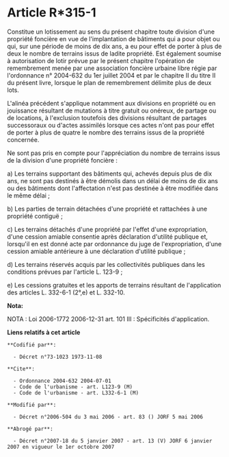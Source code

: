 # Article R*315-1

Constitue un lotissement au sens du présent chapitre toute division d'une propriété foncière en vue de l'implantation de
bâtiments qui a pour objet ou qui, sur une période de moins de dix ans, a eu pour effet de porter à plus de deux le nombre de
terrains issus de ladite propriété. Est également soumise à autorisation de lotir prévue par le présent chapitre l'opération
de remembrement menée par une association foncière urbaine libre régie par l'ordonnance n° 2004-632 du 1er juillet 2004 et
par le chapitre II du titre II du présent livre, lorsque le plan de remembrement délimite plus de deux lots.

L'alinéa précédent s'applique notamment aux divisions en propriété ou en jouissance résultant de mutations à titre gratuit ou
onéreux, de partage ou de locations, à l'exclusion toutefois des divisions résultant de partages successoraux ou d'actes
assimilés lorsque ces actes n'ont pas pour effet de porter à plus de quatre le nombre des terrains issus de la propriété
concernée.

Ne sont pas pris en compte pour l'appréciation du nombre de terrains issus de la division d'une propriété foncière :

a) Les terrains supportant des bâtiments qui, achevés depuis plus de dix ans, ne sont pas destinés à être démolis dans un
délai de moins de dix ans ou des bâtiments dont l'affectation n'est pas destinée à être modifiée dans le même délai ;

b) Les parties de terrain détachées d'une propriété et rattachées à une propriété contiguë ;

c) Les terrains détachés d'une propriété par l'effet d'une expropriation, d'une cession amiable consentie après déclaration
d'utilité publique et, lorsqu'il en est donné acte par ordonnance du juge de l'expropriation, d'une cession amiable
antérieure à une déclaration d'utilité publique ;

d) Les terrains réservés acquis par les collectivités publiques dans les conditions prévues par l'article L. 123-9 ;

e) Les cessions gratuites et les apports de terrains résultant de l'application des articles L. 332-6-1 (2°,e) et L. 332-10.

**Nota:**

NOTA : Loi 2006-1772 2006-12-31 art. 101 III : Spécificités d'application.

**Liens relatifs à cet article**

	**Codifié par**:

	  - Décret n°73-1023 1973-11-08

	**Cite**:

	  - Ordonnance 2004-632 2004-07-01
	  - Code de l'urbanisme - art. L123-9 (M)
	  - Code de l'urbanisme - art. L332-6-1 (M)

	**Modifié par**:

	  - Décret n°2006-504 du 3 mai 2006 - art. 83 () JORF 5 mai 2006

	**Abrogé par**:

	  - Décret n°2007-18 du 5 janvier 2007 - art. 13 (V) JORF 6 janvier 2007 en vigueur le 1er octobre 2007
